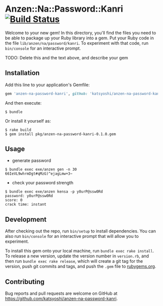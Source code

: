 # Anzen::Na::Password::Kanri [![Build Status](https://travis-ci.org/katsyoshi/anzen-na-password-kanri.svg?branch=master)](https://travis-ci.org/katsyoshi/anzen-na-password-kanri)

Welcome to your new gem! In this directory, you'll find the files you need to be able to package up your Ruby library into a gem. Put your Ruby code in the file `lib/anzen/na/password/kanri`. To experiment with that code, run `bin/console` for an interactive prompt.

TODO: Delete this and the text above, and describe your gem

## Installation

Add this line to your application's Gemfile:

```ruby
gem 'anzen-na-password-kanri', github: 'katsyoshi/anzen-na-password-kanri'
```

And then execute:

    $ bundle

Or install it yourself as:

    $ rake build
    $ gem install pkg/anzen-na-password-kanri-0.1.0.gem

## Usage

* generate password

```
$ bundle exec exe/anzen gen -n 30
66IeVL9whrmDgt#qMzG)^ejagLmw+3~
```

* check your password strength
```
$ bundle exec exe/anzen kensa -p y0urP@ssw0Rd
password: y0urP@ssw0Rd
score: 0
crack time: instant
```

## Development

After checking out the repo, run `bin/setup` to install dependencies. You can also run `bin/console` for an interactive prompt that will allow you to experiment.

To install this gem onto your local machine, run `bundle exec rake install`. To release a new version, update the version number in `version.rb`, and then run `bundle exec rake release`, which will create a git tag for the version, push git commits and tags, and push the `.gem` file to [rubygems.org](https://rubygems.org).

## Contributing

Bug reports and pull requests are welcome on GitHub at https://github.com/katsyoshi/anzen-na-password-kanri.

